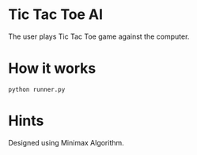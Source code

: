 # Tic Tac Toe AI
The user plays Tic Tac Toe game against the computer.
# How it works
    python runner.py
# Hints
Designed using Minimax Algorithm.
